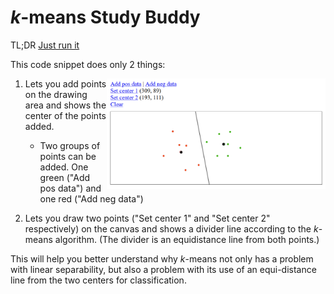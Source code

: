 # <i>k</i>-means Study Buddy

TL;DR [Just run it](https://kalngyk.github.io/kmeans_study_buddy.html)

This code snippet does only 2 things:

<img src="sample.png" width="350" align="right">

1. Lets you add points on the drawing area and shows the center of the points added.
   - Two groups of points can be added. One green ("Add pos data") and one red ("Add neg data")

2. Lets you draw two points ("Set center 1" and "Set center 2" respectively) on the canvas and shows a divider line according to the <I>k</I>-means algorithm. (The divider is an equidistance line from both points.)

This will help you better understand why <i>k</i>-means not only has a problem with linear separability, but also a problem with its use of an equi-distance line from the two centers for classification.
